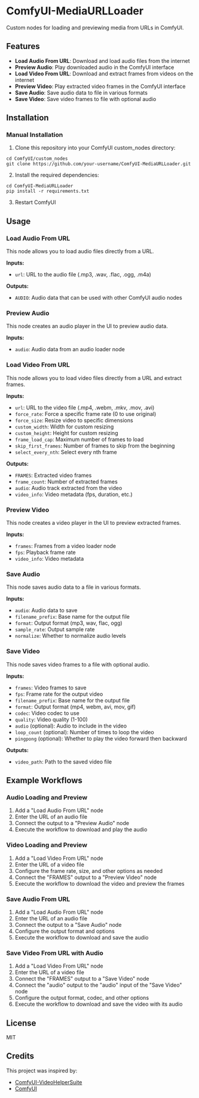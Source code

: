 # ComfyUI-MediaURLLoader

Custom nodes for loading and previewing media from URLs in ComfyUI.

## Features

- **Load Audio From URL**: Download and load audio files from the internet
- **Preview Audio**: Play downloaded audio in the ComfyUI interface
- **Load Video From URL**: Download and extract frames from videos on the internet
- **Preview Video**: Play extracted video frames in the ComfyUI interface
- **Save Audio**: Save audio data to file in various formats
- **Save Video**: Save video frames to file with optional audio

## Installation

### Manual Installation

1. Clone this repository into your ComfyUI custom_nodes directory:
```
cd ComfyUI/custom_nodes
git clone https://github.com/your-username/ComfyUI-MediaURLLoader.git
```

2. Install the required dependencies:
```
cd ComfyUI-MediaURLLoader
pip install -r requirements.txt
```

3. Restart ComfyUI

## Usage

### Load Audio From URL

This node allows you to load audio files directly from a URL.

**Inputs:**
- `url`: URL to the audio file (.mp3, .wav, .flac, .ogg, .m4a)

**Outputs:**
- `AUDIO`: Audio data that can be used with other ComfyUI audio nodes

### Preview Audio

This node creates an audio player in the UI to preview audio data.

**Inputs:**
- `audio`: Audio data from an audio loader node

### Load Video From URL

This node allows you to load video files directly from a URL and extract frames.

**Inputs:**
- `url`: URL to the video file (.mp4, .webm, .mkv, .mov, .avi)
- `force_rate`: Force a specific frame rate (0 to use original)
- `force_size`: Resize video to specific dimensions
- `custom_width`: Width for custom resizing
- `custom_height`: Height for custom resizing
- `frame_load_cap`: Maximum number of frames to load
- `skip_first_frames`: Number of frames to skip from the beginning
- `select_every_nth`: Select every nth frame

**Outputs:**
- `FRAMES`: Extracted video frames
- `frame_count`: Number of extracted frames
- `audio`: Audio track extracted from the video
- `video_info`: Video metadata (fps, duration, etc.)

### Preview Video

This node creates a video player in the UI to preview extracted frames.

**Inputs:**
- `frames`: Frames from a video loader node
- `fps`: Playback frame rate
- `video_info`: Video metadata

### Save Audio

This node saves audio data to a file in various formats.

**Inputs:**
- `audio`: Audio data to save
- `filename_prefix`: Base name for the output file
- `format`: Output format (mp3, wav, flac, ogg)
- `sample_rate`: Output sample rate
- `normalize`: Whether to normalize audio levels

### Save Video

This node saves video frames to a file with optional audio.

**Inputs:**
- `frames`: Video frames to save
- `fps`: Frame rate for the output video
- `filename_prefix`: Base name for the output file
- `format`: Output format (mp4, webm, avi, mov, gif)
- `codec`: Video codec to use
- `quality`: Video quality (1-100)
- `audio` (optional): Audio to include in the video
- `loop_count` (optional): Number of times to loop the video
- `pingpong` (optional): Whether to play the video forward then backward

**Outputs:**
- `video_path`: Path to the saved video file

## Example Workflows

### Audio Loading and Preview
1. Add a "Load Audio From URL" node
2. Enter the URL of an audio file
3. Connect the output to a "Preview Audio" node
4. Execute the workflow to download and play the audio

### Video Loading and Preview
1. Add a "Load Video From URL" node
2. Enter the URL of a video file
3. Configure the frame rate, size, and other options as needed
4. Connect the "FRAMES" output to a "Preview Video" node
5. Execute the workflow to download the video and preview the frames

### Save Audio From URL
1. Add a "Load Audio From URL" node
2. Enter the URL of an audio file
3. Connect the output to a "Save Audio" node
4. Configure the output format and options
5. Execute the workflow to download and save the audio

### Save Video From URL with Audio
1. Add a "Load Video From URL" node
2. Enter the URL of a video file
3. Connect the "FRAMES" output to a "Save Video" node
4. Connect the "audio" output to the "audio" input of the "Save Video" node
5. Configure the output format, codec, and other options
6. Execute the workflow to download and save the video with its audio

## License

MIT

## Credits

This project was inspired by:

- [ComfyUI-VideoHelperSuite](https://github.com/Kosinkadink/ComfyUI-VideoHelperSuite)
- [ComfyUI](https://github.com/comfyanonymous/ComfyUI) 